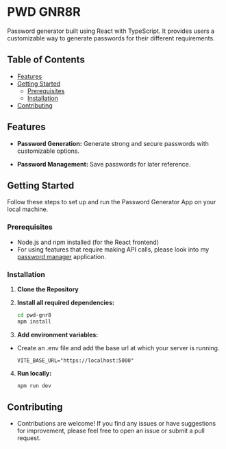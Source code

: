 # PWD GNR8R

Password generator built using React with TypeScript. It provides users a customizable way to generate passwords for their different requirements.

## Table of Contents

- [Features](#features)
- [Getting Started](#getting-started)
  - [Prerequisites](#prerequisites)
  - [Installation](#installation)
- [Contributing](#contributing)

## Features

- **Password Generation:** Generate strong and secure passwords with customizable options.

- **Password Management:** Save passwords for later reference.

## Getting Started

Follow these steps to set up and run the Password Generator App on your local machine.

### Prerequisites

- Node.js and npm installed (for the React frontend)
- For using features that require making API calls, please look into my [password manager](https://github.com/anandxs/pwd-gnr8r-manager) application.

### Installation

1. **Clone the Repository**

2. **Install all required dependencies:**

   ```bash
   cd pwd-gnr8
   npm install
   ```

3. **Add environment variables:**

- Create an .env file and add the base url at which your server is running.

  ```
  VITE_BASE_URL="https://localhost:5000"
  ```

4. **Run locally:**

   ```bash
   npm run dev
   ```

## Contributing

- Contributions are welcome! If you find any issues or have suggestions for improvement, please feel free to open an issue or submit a pull request.
